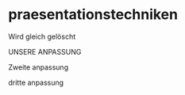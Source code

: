# praesentationstechniken
Wird gleich gelöscht

UNSERE ANPASSUNG

Zweite anpassung

dritte anpassung